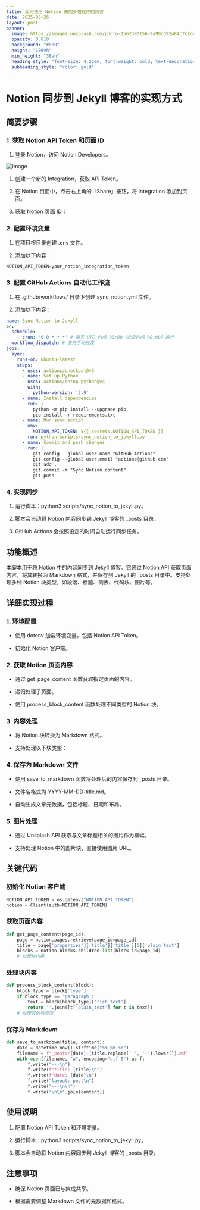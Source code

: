 ```yaml
---
title: 如何使用 Notion 来同步管理你的博客
date: 2025-06-26
layout: post
banner:
  image: https://images.unsplash.com/photo-1562380156-9a99cd92484c?crop=entropy&cs=tinysrgb&fit=max&fm=jpg&ixid=M3w2OTIwMzJ8MHwxfHJhbmRvbXx8fHx8fHx8fDE3NTA5NTUyNjh8&ixlib=rb-4.1.0&q=80&w=1080
  opacity: 0.618
  background: "#000"
  height: "100vh"
  min_height: "38vh"
  heading_style: "font-size: 4.25em; font-weight: bold; text-decoration: underline"
  subheading_style: "color: gold"
---
```


# Notion 同步到 Jekyll 博客的实现方式

## 简要步骤

### 1. 获取 Notion API Token 和页面 ID

1. 登录 Notion，访问 Notion Developers。

![image](https://prod-files-secure.s3.us-west-2.amazonaws.com/a7a0cc5a-89b9-4cda-8686-1fba0ca52f40/d19c1afe-dea5-4312-9333-786b0ba83054/image.png?X-Amz-Algorithm=AWS4-HMAC-SHA256&X-Amz-Content-Sha256=UNSIGNED-PAYLOAD&X-Amz-Credential=ASIAZI2LB4662DTNOIM7%2F20250626%2Fus-west-2%2Fs3%2Faws4_request&X-Amz-Date=20250626T162748Z&X-Amz-Expires=3600&X-Amz-Security-Token=IQoJb3JpZ2luX2VjEGYaCXVzLXdlc3QtMiJHMEUCIQDORV9SARLSw%2Fia7TwxZBbC8GpPeuM0XYA0ga%2BrTMd61wIgH5MO9b3lbEJgNy%2FPOI8K474ChLrXwmmqeXiQRC%2BcFFIq%2FwMIXxAAGgw2Mzc0MjMxODM4MDUiDNKTeQ0oMGZeXMxuHyrcA2EQoJ6ZzF%2B6XJ9PY7JmGWWAArjj5kBg2uSQBx%2FD2DTbppV8RakKPXGv31ck8jFpAIeQx3DbFamDckBfjSShVaoOs8JD5sMmEcFQJZwhn1XcMSPW8Y498vztdeoKmADl8vURciM2Nlub82F6iUPC2riaY6ID2Kd7PQKdqIKsb3605AuBhuEdnC0ZpIPOCcx7Uj4%2F%2FZjweVv%2FDlLjyYe8tncM3mYH1nfBcG5YXRCncJUPOpNvTVb8eVQ2%2BG0P3QLrq%2BoUBnrnO9jO26F31X4knZ%2BIGjE6x2IMD%2BWPA1O%2BuQ8ASeoFewX%2BKNzIV9MFycIpV8WBbdw7zGf%2FMUdrUdbbdNCT%2BU6WVY8kR35u63zR9Hx0qB%2B7QbZC9UQivawVVcSa4v7N8Ziy%2BClDQ%2B7wEqGzISsnmedirrR4XCQFyB1D29d2lNh9tP1MDYtuxylEOLt4zTyvq%2F8iifEjf25WADff6yMTAJxEWCWggWFFwpI8BOqr%2F9%2F%2FwTG94SwgC%2FPqbrtpBHnQmO2f0FTB9VrlJGYkoWoCsiix43oqSCm7yb7LNUAesCn8IZJPqBa5PZSMlEchz3zyDudMW26a1zaFg8pwk92Lg%2B3uq1A3080KW8X10sJO%2B5rbfi2VQssKnzW0MJqc9cIGOqUBMMyIA0XxS%2BFi7Lla4lxYMbEkkfDddS51lbXq%2BBO2%2BOg4eNgP8OHD3hoavOJi78LZTtYvUdXbi881s5bnR4lQtRnaeWoYaeBmjrqkVB77ICWuV5vNV19LsFKk4m0ui7xl3jIWpjGlZZSQqLkFFQv6lOt5vXgSWR4ZtW9TcHbeT8HugoxKM3sQW%2FPTsE8XVEkjOxIys7YYPQuFpZkgTyLxwMN2eblb&X-Amz-Signature=d64f53acc939406aadf0f2a0ab6af87f1f8587e9c5949b2aaa61fe8eb21e471c&X-Amz-SignedHeaders=host&x-amz-checksum-mode=ENABLED&x-id=GetObject)

1. 创建一个新的 Integration，获取 API Token。

1. 在 Notion 页面中，点击右上角的「Share」按钮，将 Integration 添加到页面。

1. 获取 Notion 页面 ID：


### 2. 配置环境变量

1. 在项目根目录创建 .env 文件。

1. 添加以下内容：

```javascript
NOTION_API_TOKEN=your_notion_integration_token
```

### 3. 配置 GitHub Actions 自动化工作流

1. 在 .github/workflows/ 目录下创建 sync_notion.yml 文件。

1. 添加以下内容：

```yaml
name: Sync Notion to Jekyll
on:
  schedule:
    - cron: '0 0 * * *' # 每天 UTC 时间 00:00（北京时间 08:00）运行
  workflow_dispatch: # 支持手动触发
jobs:
  sync:
    runs-on: ubuntu-latest
    steps:
      - uses: actions/checkout@v3
      - name: Set up Python
        uses: actions/setup-python@v4
        with:
          python-version: '3.9'
      - name: Install dependencies
        run: |
          python -m pip install --upgrade pip
          pip install -r requirements.txt
      - name: Run sync script
        env:
          NOTION_API_TOKEN: ${{ secrets.NOTION_API_TOKEN }}
        run: python scripts/sync_notion_to_jekyll.py
      - name: Commit and push changes
        run: |
          git config --global user.name "GitHub Actions"
          git config --global user.email "actions@github.com"
          git add .
          git commit -m "Sync Notion content"
          git push
```

### 4. 实现同步

1. 运行脚本：python3 scripts/sync_notion_to_jekyll.py。

1. 脚本会自动将 Notion 内容同步到 Jekyll 博客的 _posts 目录。

1. GitHub Actions 会按照设定的时间自动运行同步任务。

## 功能概述

本脚本用于将 Notion 中的内容同步到 Jekyll 博客。它通过 Notion API 获取页面内容，将其转换为 Markdown 格式，并保存到 Jekyll 的 _posts 目录中。支持处理多种 Notion 块类型，如段落、标题、列表、代码块、图片等。

## 详细实现过程

### 1. 环境配置

- 使用 dotenv 加载环境变量，包括 Notion API Token。

- 初始化 Notion 客户端。

### 2. 获取 Notion 页面内容

- 通过 get_page_content 函数获取指定页面的内容。

- 递归处理子页面。

- 使用 process_block_content 函数处理不同类型的 Notion 块。

### 3. 内容处理

- 将 Notion 块转换为 Markdown 格式。

- 支持处理以下块类型：


### 4. 保存为 Markdown 文件

- 使用 save_to_markdown 函数将处理后的内容保存到 _posts 目录。

- 文件名格式为 YYYY-MM-DD-title.md。

- 自动生成文章元数据，包括标题、日期和布局。

### 5. 图片处理

- 通过 Unsplash API 获取与文章标题相关的图片作为横幅。

- 支持处理 Notion 中的图片块，直接使用图片 URL。

## 关键代码

### 初始化 Notion 客户端

```python
NOTION_API_TOKEN = os.getenv("NOTION_API_TOKEN")
notion = Client(auth=NOTION_API_TOKEN)
```

### 获取页面内容

```python
def get_page_content(page_id):
    page = notion.pages.retrieve(page_id=page_id)
    title = page['properties']['title']['title'][0]['plain_text']
    blocks = notion.blocks.children.list(block_id=page_id)
    # 处理块内容
```

### 处理块内容

```python
def process_block_content(block):
    block_type = block['type']
    if block_type == 'paragraph':
        text = block[block_type]['rich_text']
        return ''.join([t['plain_text'] for t in text])
    # 处理其他块类型
```

### 保存为 Markdown

```python
def save_to_markdown(title, content):
    date = datetime.now().strftime("%Y-%m-%d")
    filename = f"_posts/{date}-{title.replace(' ', '-').lower()}.md"
    with open(filename, "w", encoding="utf-8") as f:
        f.write("---\n")
        f.write(f"title: {title}\n")
        f.write(f"date: {date}\n")
        f.write("layout: post\n")
        f.write("---\n\n")
        f.write("\n\n".join(content))
```

## 使用说明

1. 配置 Notion API Token 和环境变量。

1. 运行脚本：python3 scripts/sync_notion_to_jekyll.py。

1. 脚本会自动将 Notion 内容同步到 Jekyll 博客的 _posts 目录。

## 注意事项

- 确保 Notion 页面已与集成共享。

- 根据需要调整 Markdown 文件的元数据和格式。